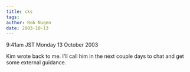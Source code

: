 ```yaml
---
title: cks
tags: 
author: Rob Nugen
date: 2003-10-13
---
```


<p class=date>9:41am JST Monday 13 October 2003</p>

<p>Kim wrote back to me.  I'll call him in the next couple days to
chat and get some external guidance.</p>

